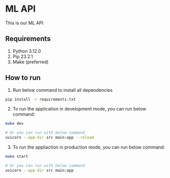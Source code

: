 # ML API

This is our ML API

## Requirements

1. Python 3.12.0
2. Pip 23.2.1
3. Make (preferred)

## How to run

1. Run below command to install all dependencies

```sh
pip install -r requirements.txt
```

2. To run the application in development mode, you can run below command:

```sh
make dev

# Or you can run with below command
uvicorn --app-dir src main:app --reload
```

3. To run the appliaction in production mode, you can run below command:

```sh
make start

# Or you can run with below command
uvicorn --app-dir src main:app
```
